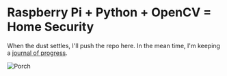 # Raspberry Pi + Python + OpenCV = Home Security

When the dust settles, I'll push the repo here.  In the mean time, I'm keeping a [journal of progress](https://russgalloway.com/projects/raspberry-pi-motion-detection).

![Porch](https://russgalloway.com/assets/images/projects/porch2.jpg)
